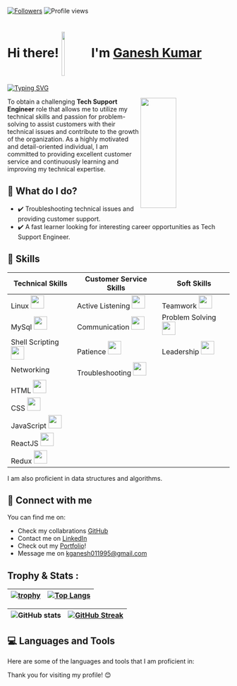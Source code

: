 [![Followers](https://img.shields.io/github/followers/Ganeshwebdeveloper)](#)
![Profile views](https://gpvc.arturio.dev/Ganeshwebdeveloper)

# Hi there!  <img src="https://media2.giphy.com/media/w1OBpBd7kJqHrJnJ13/giphy.gif?cid=ecf05e478dswvjl3pxjfuiwqajy1u5c27g5k8l1942qq66sj&rid=giphy.gif&ct=s"  width = "12%" height= "100" align = "center" > I'm <a href="https://github.com/Ganeshwebdeveloper/">Ganesh Kumar</a>

<p>
<a href="https://git.io/typing-svg"><img src="https://readme-typing-svg.demolab.com?font=Fira+Code&size=27&weight=700&duration=4000&pause=1500&color=008080&background=FFFFFF00&width=700&height=51&lines=Technical+Support+Engineer" alt="Typing SVG" /></a>
</p>


<img src="https://media1.giphy.com/media/zBSmegjNjsfVR7Hs5I/giphy.gif?cid=ecf05e47h8nxco5zc6lhrg8ae7pzhmbu2vq582onhwydwo44&rid=giphy.gif&ct=g" width="40%" height="250" align="right" top="0" />

To obtain a challenging **Tech Support Engineer** role that
allows me to utilize my technical skills and passion for
problem-solving to assist customers with their technical issues
and contribute to the growth of the organization. As a highly
motivated and detail-oriented individual, I am committed to
providing excellent customer service and continuously
learning and improving my technical expertise.


## 🌱 What do I do?

- ✔️ Troubleshooting technical issues and providing customer support.
- ✔️ A fast learner looking for interesting career opportunities as Tech Support Engineer.


## 🚀 Skills
| Technical Skills | Customer Service Skills | Soft Skills |
|------------------|------------------------|-------------|
| Linux  <img src="https://www.freepnglogos.com/uploads/linux-png/linux-logo-logo-brands-for-0.png"  width = "30" height= "30" >        | Active Listening    <img src="https://media0.giphy.com/media/8GAKBZ1uU3Z3m2MaKf/giphy.gif?cid=ecf05e47qxp7wrg17tksas9568cj2dtaee4b2vc722ihbe1o&rid=giphy.gif&ct=s"  width = "30" height= "30" >   | Teamwork  <img src="https://media3.giphy.com/media/Q2tN4Ewh5uUtlWDgoI/giphy.gif?cid=ecf05e471pbrk20qgnnn0kedizxbogvn9avrtq0w1bfzpsgr&rid=giphy.gif&ct=s"  width = "30" height= "30" >  |
| MySql   <img src="https://www.freepnglogos.com/uploads/logo-mysql-png/logo-mysql-mysql-and-moodle-elearningworld-5.png"  width = "30" height="30"/>    | Communication      <img src="https://media3.giphy.com/media/KtHYHsCSQurUc7Kuf3/giphy.gif?cid=ecf05e47auznaikx2f9nbxduo6icmsfrk8k0v9ne6p9e53q9&rid=giphy.gif&ct=s"  width = "30" height= "30" >    | Problem Solving   <img src="https://media3.giphy.com/media/q7hmGLFexoTftCWo6w/giphy.gif?cid=ecf05e47ms4zeamj694ez9tlaugy7atrp5gof5etwd19g7tk&rid=giphy.gif&ct=s"  width = "30" height= "30" >  |
| Shell Scripting <img src="https://bashlogo.com/img/symbol/png/full_colored_dark.png"  width = "30" height= "30" > | Patience   <img src="https://media2.giphy.com/media/5I4EDrXjLOoh0jpZui/200w.webp?cid=ecf05e479adrirh9smd71t0udqsfsurwx8pfavfhkkp6bs9q&rid=200w.webp&ct=s"  width = "30" height= "30" >  | Leadership  <img src="https://media1.giphy.com/media/5tvXLKUBeogROsO9mC/giphy.gif?cid=ecf05e47hxg4b50nz4t0vw41p8c9zp8lqy4xsjvhj6kixhle&rid=giphy.gif&ct=s"  width = "30" height= "30" > |
| Networking       | Troubleshooting   <img src="https://thumbs.dreamstime.com/b/troubleshooting-icon-symbol-creative-sign-icons-collection-filled-flat-computer-mobile-illustration-logo-graphics-154895509.jpg"  width = "30" height= "30" >     |             |
| HTML   <img src="https://cdn.jsdelivr.net/gh/devicons/devicon/icons/html5/html5-original.svg"  width = "30" height= "30" >   |                         |             |
| CSS  <img src="https://cdn.jsdelivr.net/gh/devicons/devicon/icons/css3/css3-original.svg"  width = "30" height= "30" >     |                         |             |
| JavaScript  <img src="https://cdn.jsdelivr.net/gh/devicons/devicon/icons/javascript/javascript-original.svg"  width = "30" height= "30" >   |                         |             |
| ReactJS    <img src="https://chiranjeev-thapliyal.vercel.app/svg/reactjs.svg"  width = "30" height= "30" >  |                         |             |
| Redux  <img src="https://www.svgrepo.com/show/303557/redux-logo.svg"  width = "30" height= "30" >     |                         |             | 



I am also proficient in data structures and algorithms.

## 🔗 Connect with me

You can find me on:

- Check my collabrations [GitHub](https://github.com/Ganeshwebdeveloper)
- Contact me on [LinkedIn](https://www.linkedin.com/in/kganeshwebdeveloper/)
- Check out my [Portfolio](https://Ganeshwebdeveloper.github.io)!
- Message me on [kganesh011995@gmail.com](mailto:kganesh011995@gmail.com)

## Trophy & Stats :

| [![trophy](https://github-profile-trophy.vercel.app/?username=Ganeshwebdeveloper)](https://github.com/ryo-ma/github-profile-trophy) | [![Top Langs](https://github-readme-stats.vercel.app/api/top-langs/?username=Ganeshwebdeveloper&layout=compact)](https://github.com/Ganeshwebdeveloper/github-readme-stats) |
| :---: | :---: |


| ![GitHub stats](https://github-readme-stats.vercel.app/api?username=Ganeshwebdeveloper&theme=dark&show_icons=true&count_private=true) | [![GitHub Streak](https://streak-stats.demolab.com?user=Ganeshwebdeveloper&theme=dark&border_radius=4)](https://git.io/streak-stats) |
| :---: | :---: |

## 💻 Languages and Tools

Here are some of the languages and tools that I am proficient in:


Thank you for visiting my profile! 😊

